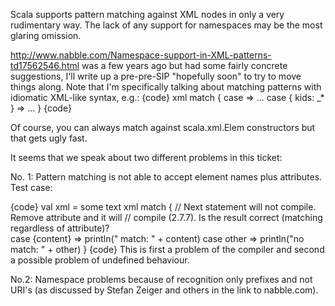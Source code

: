 Scala supports pattern matching against XML nodes in only a very rudimentary way.  The lack of any support for namespaces may be the most glaring omission.  

http://www.nabble.com/Namespace-support-in-XML-patterns-td17562546.html was a few years ago but had some fairly concrete suggestions, I'll write up a pre-pre-SIP "hopefully soon" to try to move things along.
Note that I'm specifically talking about matching patterns with idiomatic XML-like syntax, e.g.:
{code}
xml match {
  case <Elem/> => ...
  case <Elem attr="123">{ kids: _* }</Elem> => ...
}
{code}

Of course, you can always match against scala.xml.Elem constructors but that gets ugly fast.


It seems that we speak about two different problems in this ticket:

No. 1: Pattern matching is not able to accept element names plus attributes.
Test case:

{code}
val xml = <a anyAttr="0815">some text</a>
xml match {
  // Next statement will not compile. Remove attribute and it will
  // compile (2.7.7). Is the result correct (matching regardless of attribute)?  
  case <a anyAttr="0815">{content}</a>     => println("   match: " + content)
  case other                               => println("no match: " + other)
}
{code}
This is first a problem of the compiler and second a possible problem of undefined behaviour.

No.2: Namespace problems because of recognition only prefixes and not URI's (as discussed by Stefan Zeiger and others in the link to nabble.com).

